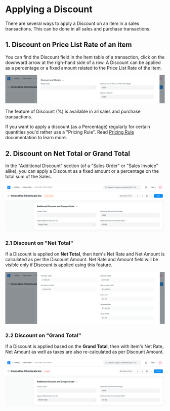 
# Applying a Discount



There are several ways to apply a Discount on an item in a sales transactions. This can be done in all sales and purchase transactions.


## 1. Discount on Price List Rate of an item


You can find the Discount field in the Item table of a transaction, click on the downward arrow at the righ-hand side of a row. A Discount can be applied as a percentage or a fixed amount related to the Price List Rate of the Item.


![Discount on Price List Rate](/files/discount-on-price-list-rate.png)


The feature of Discount (%) is available in all sales and purchase transactions.


If you want to apply a discount (as a Percentage) regularly for certain quantities you'd rather use a "Pricing Rule". Read [Pricing Rule](/docs/en/accounts/pricing-rule) documentation to learn more.


## 2. Discount on Net Total or Grand Total


In the "Additional Discount" section (of a "Sales Order" or "Sales Invoice" alike), you can apply a Discount as a fixed amount or a percentage on the total sum of the Sales.


![Additional Discount](/files/additional-discount.png)


### 2.1 Discount on "Net Total"


If a Discount is applied on **Net Total**, then item's Net Rate and Net Amount is calculated as per the Discount Amount. Net Rate and Amount field will be visible only if Discount is applied using this feature.


![Discount on Net Total](/files/discount-on-net-total.png)


### 2.2 Discount on "Grand Total"


If a Discount is applied based on the **Grand Total**, then with item's Net Rate, Net Amount as well as taxes are also re-calculated as per Discount Amount.


![Discount on Grand Total](/files/discount-on-grand-total.png)





